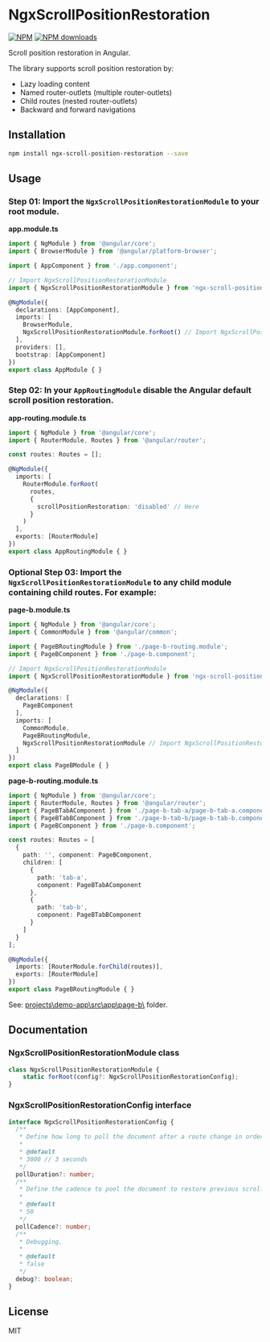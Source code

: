 # NgxScrollPositionRestoration

[![NPM](https://img.shields.io/npm/v/ngx-scroll-position-restoration?label=NPM&color=blue)](https://www.npmjs.com/package/ngx-scroll-position-restoration "View this project on NPM.") [![NPM downloads](https://img.shields.io/npm/dt/ngx-scroll-position-restoration?label=NPM%20downloads)](https://www.npmjs.com/package/ngx-scroll-position-restoration "View this project on NPM.")

Scroll position restoration in Angular.

The library supports scroll position restoration by:
- Lazy loading content
- Named router-outlets (multiple router-outlets)
- Child routes (nested router-outlets)
- Backward and forward navigations

## Installation
```sh
npm install ngx-scroll-position-restoration --save
```

## Usage
### Step 01: Import the `NgxScrollPositionRestorationModule` to your root module.
**app.module.ts**
```ts
import { NgModule } from '@angular/core';
import { BrowserModule } from '@angular/platform-browser';

import { AppComponent } from './app.component';

// Import NgxScrollPositionRestorationModule
import { NgxScrollPositionRestorationModule } from 'ngx-scroll-position-restoration';

@NgModule({
  declarations: [AppComponent],
  imports: [
    BrowserModule,
    NgxScrollPositionRestorationModule.forRoot() // Import NgxScrollPositionRestorationModule
  ],
  providers: [],
  bootstrap: [AppComponent]
})
export class AppModule { }
```
### Step 02: In your `AppRoutingModule` disable the Angular default scroll position restoration.
**app-routing.module.ts**
```ts
import { NgModule } from '@angular/core';
import { RouterModule, Routes } from '@angular/router';

const routes: Routes = [];

@NgModule({
  imports: [
    RouterModule.forRoot(
      routes,
      {
        scrollPositionRestoration: 'disabled' // Here
      }
    )
  ],
  exports: [RouterModule]
})
export class AppRoutingModule { }
```
### Optional Step 03: Import the `NgxScrollPositionRestorationModule` to any child module containing child routes. For example:
**page-b.module.ts**
```ts
import { NgModule } from '@angular/core';
import { CommonModule } from '@angular/common';

import { PageBRoutingModule } from './page-b-routing.module';
import { PageBComponent } from './page-b.component';

// Import NgxScrollPositionRestorationModule
import { NgxScrollPositionRestorationModule } from 'ngx-scroll-position-restoration';

@NgModule({
  declarations: [
    PageBComponent
  ],
  imports: [
    CommonModule,
    PageBRoutingModule,
    NgxScrollPositionRestorationModule // Import NgxScrollPositionRestorationModule
  ]
})
export class PageBModule { }
```
**page-b-routing.module.ts**
```ts
import { NgModule } from '@angular/core';
import { RouterModule, Routes } from '@angular/router';
import { PageBTabAComponent } from './page-b-tab-a/page-b-tab-a.component';
import { PageBTabBComponent } from './page-b-tab-b/page-b-tab-b.component';
import { PageBComponent } from './page-b.component';

const routes: Routes = [
  {
    path: '', component: PageBComponent,
    children: [
      {
        path: 'tab-a',
        component: PageBTabAComponent
      },
      {
        path: 'tab-b',
        component: PageBTabBComponent
      }
    ]
  }
];

@NgModule({
  imports: [RouterModule.forChild(routes)],
  exports: [RouterModule]
})
export class PageBRoutingModule { }
```
See: [projects\demo-app\src\app\page-b\\](https://github.com/TheJLifeX/ngx-scroll-position-restoration/tree/17fcc4aeb2c7ca0220467e00632628a86311b79b/projects/demo-app/src/app/page-b) folder.

## Documentation
### NgxScrollPositionRestorationModule class
```ts
class NgxScrollPositionRestorationModule {
    static forRoot(config?: NgxScrollPositionRestorationConfig);
}
```

### NgxScrollPositionRestorationConfig interface
```ts
interface NgxScrollPositionRestorationConfig {
  /**
   * Define how long to poll the document after a route change in order to look for elements that need to be restored to a previous scroll position. Value in milliseconds.
   * 
   * @default
   * 3000 // 3 seconds
   */
  pollDuration?: number;
  /**
   * Define the cadence to pool the document to restore previous scroll positions (maximum until the `pollDuration`). Value in milliseconds.
   * 
   * @default
   * 50
   */
  pollCadence?: number;
  /**
   * Debugging.
   * 
   * @default
   * false
   */
  debug?: boolean;
}
```

## License
MIT